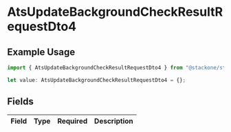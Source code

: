 # AtsUpdateBackgroundCheckResultRequestDto4

## Example Usage

```typescript
import { AtsUpdateBackgroundCheckResultRequestDto4 } from "@stackone/stackone-client-ts/sdk/models/shared";

let value: AtsUpdateBackgroundCheckResultRequestDto4 = {};
```

## Fields

| Field       | Type        | Required    | Description |
| ----------- | ----------- | ----------- | ----------- |